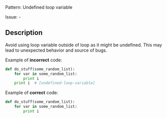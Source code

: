 Pattern: Undefined loop variable

Issue: -

## Description

Avoid using loop variable outside of loop as it might be undefined. This may lead to unexpected behavior and source of bugs.


Example of **incorrect** code:

```python
def do_stuff(some_random_list):
    for var in some_random_list:
        print i
    print i  # [undefined-loop-variable]
```

Example of **correct** code:

```python
def do_stuff(some_random_list):
    for var in some_random_list:
        print i
```
